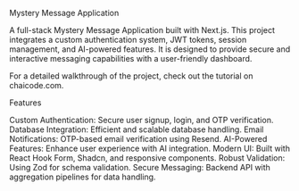 Mystery Message Application

A full-stack Mystery Message Application built with Next.js. This project integrates a custom authentication system, JWT tokens, session management, and AI-powered features. It is designed to provide secure and interactive messaging capabilities with a user-friendly dashboard.

For a detailed walkthrough of the project, check out the tutorial on chaicode.com.

Features

Custom Authentication: Secure user signup, login, and OTP verification.
Database Integration: Efficient and scalable database handling.
Email Notifications: OTP-based email verification using Resend.
AI-Powered Features: Enhance user experience with AI integration.
Modern UI: Built with React Hook Form, Shadcn, and responsive components.
Robust Validation: Using Zod for schema validation.
Secure Messaging: Backend API with aggregation pipelines for data handling.
